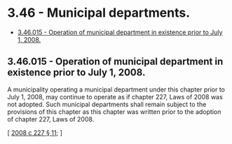 # 3.46 - Municipal departments.
* [3.46.015 - Operation of municipal department in existence prior to July 1, 2008.](#346015---operation-of-municipal-department-in-existence-prior-to-july-1-2008)
## 3.46.015 - Operation of municipal department in existence prior to July 1, 2008.
A municipality operating a municipal department under this chapter prior to July 1, 2008, may continue to operate as if chapter 227, Laws of 2008 was not adopted. Such municipal departments shall remain subject to the provisions of this chapter as this chapter was written prior to the adoption of chapter 227, Laws of 2008.

\[ [2008 c 227 § 11](https://lawfilesext.leg.wa.gov/biennium/2007-08/Pdf/Bills/Session%20Laws/House/2557-S2.SL.pdf?cite=2008%20c%20227%20§%2011); \]

